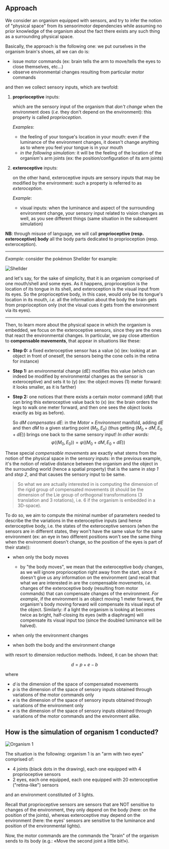 ## Approach

We consider an organism equipped with sensors, and try to infer the notion of "physical space" from its sensorimotor dependencies while assuming no prior knowledge of the organism about the fact there exists any such thing as a surrounding physical space.

Basically, the approach is the following one: we put ourselves in the organism brain's shoes, all we can do is:

- issue motor commands (ex: brain tells the arm to move/tells the eyes to close themselves, etc...)
- observe environmental changes resulting from particular motor commands

and then we collect sensory inputs, which are twofold:

1. **proprioceptive** inputs:

    which are the sensory input of the organism that *don't change* when the environment does (*i.e.* they don't depend on the environment): this property is called *proprioception*.

    *Examples*:

    - the feeling of your tongue's location in your mouth: even if the luminance of the environment changes, it doesn't change anything as to where you feel your tongue is in your mouth
    - *in the following simulation:* it will be the feeling of the location of the organism's arm joints (ex: the position/configuration of its arm joints)

2. **exteroceptive** inputs:

    on the other hand, exteroceptive inputs are sensory inputs that may be modified by the environment: such a property is referred to as *exteroception*.

    *Example*:

    - visual inputs: when the luminance and aspect of the surrounding environment change, your sensory input related to vision changes as well, as you see different things (same situation in the subsequent simulation)

**NB**: through misuse of language, we will call **proprioceptive (resp. exteroceptive) body** all the body parts dedicated to proprioception (resp. exteroception).

__________

*Example:* consider the pokémon Shellder for example:

![Shellder](https://cdn.bulbagarden.net/upload/thumb/4/40/090Shellder.png/250px-090Shellder.png)

and let's say, for the sake of simplicity, that it is an organism comprised of one mouth/shell and some eyes. As it happens, proprioception is the location of its tongue in its shell, and exteroception is the visual input from its eyes. So the proprioceptive body, in this case, would only be its tongue's location in its mouth, *i.e.* all the information about the body the brain gets from proprioception only (not the visual cues it gets from the environment via its eyes).

___________


Then, to learn more about the physical space in which the organism is embedded, we focus on the exteroceptive sensors, since they are the ones that react the environmental changes. In particular, we pay close attention to **compensable movements**, that appear in situations like these:

- **Step 0:** a fixed exteroceptive sensor has a value \(x\) (ex: looking at an object in front of oneself, the sensors being the cone cells in the retina for instance)
- **Step 1:** an environmental change \(dE\) modifies this value (which can indeed be modified by environmental changes as the sensor is exteroceptive) and sets it to \(y\) (ex: the object moves \(1\) meter forward: it looks smaller, as it is farther)
- **Step 2:** one notices that there exists a certain motor command \(dM\) that can bring this exteroceptive value back to \(x\) (ex: the brain orders the legs to walk one meter forward, and then one sees the object looks exactly as big as before).

    So *$dM$ compensates $dE$*: in the $Motor × Environment$ manifold, adding $dE$ and then $dM$ to a given starting point $(M_0, E_0)$ (thus getting $(M_0+dM, E_0+dE)$) brings one back to the same sensory input! *In other words:* $$φ((M_0, E_0)) = φ((M_0+dM, E_0+dE))$$

These special *compensable movements* are exactly what stems from the notion of the physical space in the sensory inputs: in the previous example, it's the notion of relative distance between the organism and the object in the surrounding world (hence a spatial property) that is the same in *step 1* and *step 2*, and that causes the sensory input to be same.

> So what we are actually interested in is computing the dimension of the rigid group of compensated movements (it should be the dimension of the Lie group of orthogonal transformations (3 translation and 3 rotations), i.e. 6 if the organism is embedded in a 3D-space).

To do so, we aim to compute the minimal number of parameters needed to describe the the variations in the exteroceptive inputs (and hence exteroceptive body, i.e. the states of the exteroceptive sensors (when the sensors are in different states, they won't have the same value for the same environment (ex: an eye in two different positions won't see the same thing when the environment doesn't change, so the position of the eyes is part of their state)):

- when only the body moves

    - by "the body moves", we mean that the exteroceptive body changes, as we will ignore proprioception right away from the start, since it doesn't give us any information on the environment (and recall that what we are interested in are the compensable movements, *i.e.* changes of the exteroceptive body (resulting from motor commands) that can compensate changes of the environment. *For example*, if the environment is an object moving 1 meter forward, the organism's body moving forward will compensate its visual input of the object. Similarly: if a light the organism is looking at becomes twice as bright, half-closing its eyes (with a diaphragm) will compensate its visual input too (since the doubled luminance will be halved).

- when only the environment changes
- when both the body and the environment change

with resort to dimension reduction methods. Indeed, it can be shown that:

$$d = p+e−b$$

where

- $d$ is the  dimension of the space of compensated movements
- $p$ is the dimension of the space of sensory inputs obtained through variations of the  motor commands only
- $e$ is the dimension of the space of sensory inputs obtained through variations of the environment only
- $e$ is the dimension of the space of sensory inputs obtained through variations of the motor commands and the environment alike.


## How is the simulation of organism 1 conducted?

![Organism 1](https://i.gyazo.com/cba3267e05e873313130b4ca491539fb.jpg)

The situation is the following: organism 1 is an "arm with two eyes" comprised of:

- 4 joints (black dots in the drawing), each one equipped with 4 proprioceptive sensors
- 2 eyes, each one equipped, each one equipped with 20 exteroceptive ("retina-like") sensors

and an environment constituted of 3 lights.

Recall that proprioceptive sensors are sensors that are NOT sensitive to changes of the environment, they only depend on the body (here: on the position of the joints), whereas exteroceptive may depend on the environment (here: the eyes' sensors are sensitive to the luminance and position of the environmental lights).

Now, the motor commands are the commands the "brain" of the organism sends to its body (e.g.: «Move the second joint a little bit!»).
